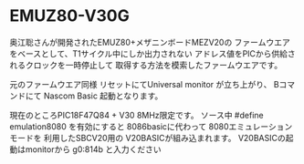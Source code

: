 # EMUZ80-V30G

奥江聡さんが開発されたEMUZ80+メザニンボードMEZV20の
ファームウエアをベースとして、T1サイクル中にしか出力されない
アドレス値をPICから供給されるクロックを一時停止して
取得する方法を模索したファームウエアです。

元のファームウエア同様
リセットにてUniversal monitor が立ち上がり、
Bコマンドにて Nascom Basic 起動となります。

現在のところPIC18F47Q84 + V30 8MHz限定です。
ソース中 #define emulation8080 を有効にすると
8086basicに代わって 8080エミュレーションモードを
利用したSBCV20用の V20BASICが組み込まれます。
V20BASICの起動はmonitorから g0:814b と入力ください

